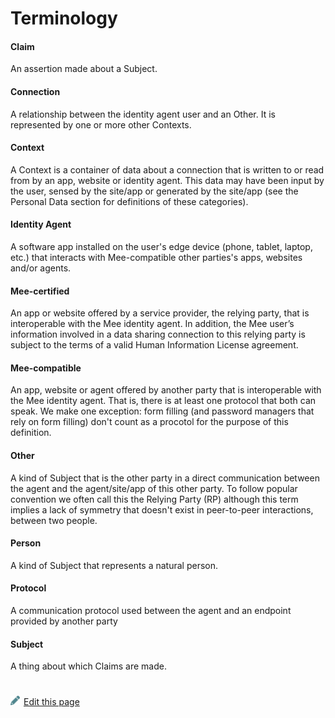 # Terminology

#### Claim

An assertion made about a Subject. 

#### Connection

A relationship between the identity agent user and an Other. It is represented by one or more other Contexts.

#### Context

A Context is a container of data about a connection that is written to or read from by an app, website or identity agent. This data may have been input by the user, sensed by the site/app or generated by the site/app (see the Personal Data section for definitions of these categories). 

#### Identity Agent

A software app installed on the user's edge device (phone, tablet, laptop, etc.) that interacts with Mee-compatible other parties's apps, websites and/or agents.

#### Mee-certified

An app or website offered by a service provider, the relying party, that is interoperable with the Mee identity agent. In addition, the Mee user’s information involved in a data sharing connection to this relying party is subject to the terms of a valid Human Information License agreement.

#### Mee-compatible

An app, website or agent offered by another party that is interoperable with the Mee identity agent. That is, there is at least one protocol that both can speak. We make one exception: form filling (and password managers that rely on form filling) don't count as a procotol for the purpose of this definition.

#### Other

A kind of Subject that is the other party in a direct communication between the agent and the agent/site/app of this other party. To follow popular convention we often call this the Relying Party (RP) although this term implies a lack of symmetry that doesn't exist in peer-to-peer interactions, between two people.

#### Person

A kind of Subject that represents a natural person.

#### Protocol

A communication protocol used between the agent and an endpoint provided by another party

#### Subject

A thing about which Claims are made.


#
[<p><img src="images/edit.svg" style="width: 15px;margin-right: 6px;text-color: #4F868E;" alt="Edit Page" />Edit this page</p>](https://github.com/MeeProject/docs/edit/develop/src/Concepts.md)
